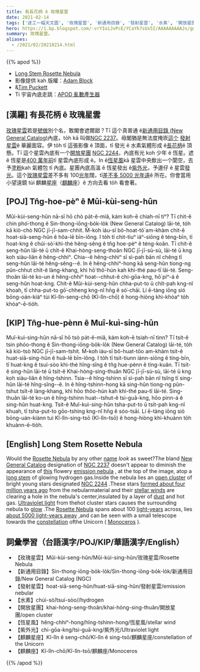 ```yaml
---
title: 有長花柄 ê 玫瑰星雲
date: 2021-02-14
tags: ['逐工一幅天文圖', '玫瑰星雲', '新通用目錄', '發射星雲', '水素', '開放星團', '恆星風', '紫外光', '麒麟星座', '麒麟座']
hero: https://1.bp.blogspot.com/-vrYIoiJvPcE/YCaYk7sUx5I/AAAAAAAAAJs/gmGiNWniw88i9oqSTtdeEQ2MPrAM6Yn0gCLcBGAsYHQ/s1461/rosette_BlockPuckett_960.jpg
summary: 玫瑰星雲。
aliases:
  - /2021/02/20210214.html
---
```


{{% apod %}}

- [Long Stem Rosette Nebula](https://apod.nasa.gov/apod/ap210214.html)
- 影像提供 kah 版權：[Adam Block](https://www.adamblockphotos.com/)
- &[Tim Puckett](http://www.cometwatch.com/)
- Ti 宇宙內底走跳：[APOD 亂數產生器](http://apod.nasa.gov/apod/random_apod.html)

## [漢羅] 有長花柄 ê 玫瑰星雲

[玫瑰星雲](https://en.wikipedia.org/wiki/Rosette_Nebula)若是[號做](https://www.bartleby.com/100/138.28.22.html)別个名，敢閣會遮爾甜？Tī 這个真普通 ê[新通用目錄 (New General Catalog)](https://en.wikipedia.org/wiki/New_General_Catalogue)內底，to̍h kā 叫做[NGC 2237](http://www.google.com/images?hl=en&biw=1024&bih=974&gbv=2&tbs=isch%3A1&sa=1&q=%2Bsite%3Aapod.nasa.gov+Rosette&aq=f&aqi=&aql=&oq=)。毋閣猶是無法度掩崁[這个](http://www.caelumobservatory.com/gallery/rosetteabtp.shtml) [發射星雲](https://apod.nasa.gov/apod/emission_nebulae.html)ê 華麗面容。伊 to̍h tī 這張影像 ê 頂面，tī 發光 ê 水素氣體形成 ê[長花柄](https://www.rd.com/article/roses-popular-valentines-day/)ê 頂懸。Tī 這个星雲內底有一个[開放星團](https://apod.nasa.gov/apod/open_clusters.html) [NGC 2244](https://apod.nasa.gov/apod/ap000822.html)，內底有光 koh 少年 ê 恆星。遮 ê 恆星是[400 萬年前](https://ui.adsabs.harvard.edu/abs/1993ApJ...414..664K/abstract)tī 星雲內底形成 ê。In ê[恆星風](https://apod.nasa.gov/apod/ap000318.html)kā 星雲中央歕出一个閬空，去予[塗粉](https://apod.nasa.gov/apod/ap030706.html)kah 氣體包 tī 內底。星團內底高溫 ê 恆星發出 ê[紫外光](https://science.nasa.gov/ems/10_ultravioletwaves)，予邊仔 ê 星雲[發光](http://www.youtube.com/watch?v=0brmw8sP-Js)。這个[玫瑰星雲](https://apod.nasa.gov/apod/ap000111.html)差不多有 100[光年](https://www.grc.nasa.gov/www/k-12/Numbers/Math/Mathematical_Thinking/how_long_is_a_light_year.htm)闊，tī[差不多 5000 光年遠](https://ui.adsabs.harvard.edu/abs/2000A%26A...358..553H/abstract)ê 所在。你會當用小望遠鏡 tùi 麒麟[星座](http://www.astro.wisc.edu/~dolan/constellations/extra/constellations.html)（[麒麟座](http://chandra.harvard.edu/photo/constellations/monoceros.html)）ê 方向去看 to̍h 看會著。

## [POJ] Tn̂g-hoe-pèⁿ ê Mûi-kùi-seng-hûn

Mûi-kùi-seng-hûn nā-sī hō chò pa̍t-ê-miâ, kám koh-ē chiah-nī tiⁿ? Tī chit-ê chin phó͘-thong ê Sin-thong-iōng-bo̍k-lo̍k (New General Catalog) lāi-té, to̍h kā kiò-chò NGC jī-jī-sam-chhit. M̄-koh iáu-sī bô-hoat-tō͘ am-khàm chit-ê hoat-siā-seng-hûn ê hôa-lē bīn-iông. I to̍h tī chit-tiuⁿ iáⁿ-siōng ê téng-bīn, tī hoat-kng ê chúi-sò͘-khì-thé hêng-sêng ê tn̂g hoe-pèⁿ ê téng-koân. Tī chit-ê seng-hûn lāi-té ū chi̍t-ê Khai-hòng-seng-thoân NGC jī-jī-sù-sù, lāi-té ū kng koh siàu-liân ê hêng-chhiⁿ. Chia--ê hêng-chhiⁿ sī sì-pah bān nî chêng tī seng-hûn lāi-té hêng-sêng--ê. In ê hêng-chhiⁿ-hong kā seng-hûn tiong-ng pûn-chhut chi̍t-ê làng-khang, khì hō͘ thô͘-hún kah khì-thé pau-tī lāi-té. Seng-thoân lāi-té ko-un ê hêng-chhiⁿ hoat--chhut-ê chi-gōa-kng, hō͘ piⁿ-á ê seng-hûn hoat-kng. Chit-ê Mûi-kùi-seng-hûn chha-put-to ū chi̍t-pah kng-nî khoah, tī chha-put-to gō͘-chheng kng-nî hn̄g ê só͘-chāi. Lí ē-tàng iōng sió bōng-oán-kiàⁿ tùi Kî-lîn-seng-chō (Kî-lîn-chō) ê hong-hiòng khì-khòaⁿ to̍h khòaⁿ-ē-tio̍h.

## [KIP] Tn̂g-hue-pènn ê Muî-kuì-sing-hûn

Muî-kuì-sing-hûn nā-sī hō tsò pa̍t-ê-miâ, kám koh-ē tsiah-nī tinn? Tī tsit-ê tsin phóo-thong ê Sin-thong-iōng-bo̍k-lo̍k (New General Catalog) lāi-té, to̍h kā kiò-tsò NGC jī-jī-sam-tshit. M̄-koh iáu-sī bô-huat-tōo am-khàm tsit-ê huat-siā-sing-hûn ê huâ-lē bīn-iông. I to̍h tī tsit-tiunn iánn-siōng ê tíng-bīn, tī huat-kng ê tsuí-sòo khì-thé hîng-sîng ê tn̂g hue-pènn ê tíng-kuân. Tī tsit-ê sing-hûn lāi-té ū tsi̍t-ê Khai-hòng-sing-thuân NGC jī-jī-sù-sù, lāi-té ū kng koh siàu-liân ê hîng-tshinn. Tsia--ê hîng-tshinn sī sì-pah bān nî tsîng tī sing-hûn lāi-té hîng-sîng--ê. In ê hîng-tshinn-hong kā sing-hûn tiong-ng pûn-tshut tsi̍t-ê làng-khang, khì hōo thôo-hún kah khì-thé pau-tī lāi-té. Sing-thuân lāi-té ko-un ê hîng-tshinn huat--tshut-ê tsi-guā-kng, hōo pinn-á ê sing-hûn huat-kng. Tsit-ê Muî-kuì-sing-hûn tsha-put-to ū tsi̍t-pah kng-nî khuah, tī tsha-put-to gōo-tshing kng-nî hn̄g ê sóo-tsāi. Lí ē-tàng iōng sió bōng-uán-kiànn tuì Kî-lîn-sing-tsō (Kî-lîn-tsō) ê hong-hiòng khì-khuànn to̍h khuànn-ē-tio̍h.

## [English] Long Stem Rosette Nebula 

Would the [Rosette Nebula](https://en.wikipedia.org/wiki/Rosette_Nebula) by any other [name](https://www.bartleby.com/100/138.28.22.html) *look* as sweet?The bland [New General Catalog](https://en.wikipedia.org/wiki/New_General_Catalogue) designation of [NGC 2237](http://www.google.com/images?hl=en&biw=1024&bih=974&gbv=2&tbs=isch%3A1&sa=1&q=%2Bsite%3Aapod.nasa.gov+Rosette&aq=f&aqi=&aql=&oq=) doesn't appear to diminish the appearance of [this](http://www.caelumobservatory.com/gallery/rosetteabtp.shtml) flowery [emission nebula](https://apod.nasa.gov/apod/emission_nebulae.html) , at the top of the image, atop a [long stem](https://www.rd.com/article/roses-popular-valentines-day/) of glowing hydrogen gas.Inside the nebula lies an [open cluster](https://apod.nasa.gov/apod/open_clusters.html) of bright young stars designated [NGC 2244](https://apod.nasa.gov/apod/ap000822.html) .These stars [formed about four million years ago](https://ui.adsabs.harvard.edu/abs/1993ApJ...414..664K/abstract) from the nebularmaterial and their [stellar winds](https://apod.nasa.gov/apod/ap000318.html) are clearing a hole in the nebula's center,insulated by a layer of [dust](https://apod.nasa.gov/apod/ap030706.html) and hot gas. [Ultraviolet light](https://science.nasa.gov/ems/10_ultravioletwaves) from thehot cluster stars causes the surrounding nebula to [glow](http://www.youtube.com/watch?v=0brmw8sP-Js) .The [Rosette Nebula](https://apod.nasa.gov/apod/ap000111.html) spans about 100 [light-years](https://www.grc.nasa.gov/www/k-12/Numbers/Math/Mathematical_Thinking/how_long_is_a_light_year.htm) across, lies [about 5000 light-years away](https://ui.adsabs.harvard.edu/abs/2000A%26A...358..553H/abstract) ,and can be seen with a small telescope towards the [constellation](http://www.astro.wisc.edu/~dolan/constellations/extra/constellations.html) ofthe Unicorn ( [Monoceros](http://chandra.harvard.edu/photo/constellations/monoceros.html) ).

## 詞彙學習（台語漢字/POJ/KIP/華語漢字/English）

- 【玫瑰星雲】Mûi-kùi-seng-hûn/Mûi-kùi-sing-hûn/玫瑰星雲/Rosette Nebula
- 【新通用目錄】Sin-thong-iōng-bo̍k-lo̍k/Sin-thong-iōng-bo̍k-lo̍k/新通用目錄/New General Catalog (NGC)
- 【發射星雲】hoat-siā-seng-hûn/huat-siā-sing-hûn/發射星雲/emission nebular
- 【水素】chúi-sò͘/tsuí-sòo//hydrogen
- 【開放星團】khai-hòng-seng-thoân/khai-hòng-sing-thuân/開放星團/open cluster
- 【恆星風】hêng-chhiⁿ-hong/hîng-tshinn-hong/恆星風/stellar wind
- 【紫外光】chi-gōa-kng/tsi-guā-kng/紫外光/Ultraviolet light
- 【麒麟星座】Kî-lîn ê seng-chō/Kî-lîn ê sing-tsō/麒麟星座/constellation of the Unicorn
- 【麒麟座】Kî-lîn-chō/Kî-lîn-tsō/麒麟座/Monoceros

{{% /apod %}}
